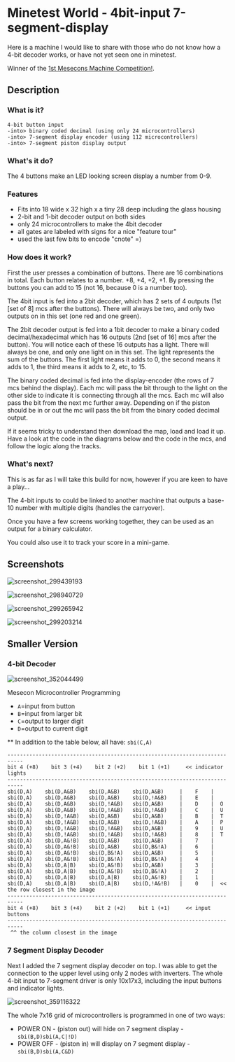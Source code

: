 # Minetest World - 4bit-input 7-segment-display

Here is a machine I would like to share with those who do not know how a 4-bit decoder works, or have not yet seen one in minetest.

Winner of the [1st Mesecons Machine Competition!](https://forum.minetest.net/viewtopic.php?id=2810).


## Description


### What is it?

```
4-bit button input 
-into> binary coded decimal (using only 24 microcontrollers)
-into> 7-segment display encoder (using 112 microcontrollers)
-into> 7-segment piston display output
```

### What's it do?

The 4 buttons make an LED looking screen display a number from 0-9.


### Features

* Fits into 18 wide x 32 high x a tiny 28 deep including the glass housing
* 2-bit and 1-bit decoder output on both sides
* only 24 microcontrollers to make the 4bit decoder
* all gates are labeled with signs for a nice "feature tour"
* used the last few bits to encode "cnote" =)


### How does it work?

First the user presses a combination of buttons.  There are 16 combinations in total.  Each button relates to a number. +8, +4, +2, +1.  By pressing the buttons you can add to 15 (not 16, because 0 is a number too).

The 4bit input is fed into a 2bit decoder, which has 2 sets of 4 outputs (1st [set of 8] mcs after the buttons). There will always be two, and only two outputs on in this set (one red and one green).

The 2bit decoder output is fed into a 1bit decoder to make a binary coded decimal/hexadecimal which has 16 outputs (2nd [set of 16] mcs after the button).  You will notice each of these 16 outputs has a light.  There will always be one, and only one light on in this set.  The light represents the sum of the buttons.  The first light means it adds to 0, the second means it adds to 1, the third means it adds to 2, etc, to 15.

The binary coded decimal is fed into the display-encoder (the rows of 7 mcs behind the display).  Each mc will pass the bit through to the light on the other side to indicate it is connecting through all the mcs.  Each mc will also pass the bit from the next mc further away.  Depending on if the piston should be in or out the mc will pass the bit from the binary coded decimal output.

If it seems tricky to understand then download the map, load and load it up.  Have a look at the code in the diagrams below and the code in the mcs, and follow the logic along the tracks.


### What's next?

This is as far as I will take this build for now, however if you are keen to have a play...

The 4-bit inputs to could be linked to another machine that outputs a base-10 number with multiple digits (handles the carryover).

Once you have a few screens working together, they can be used as an output for a binary calculator.

You could also use it to track your score in a mini-game.


## Screenshots

![screenshot_299439193](https://cloud.githubusercontent.com/assets/51875/26443977/a40ce106-4179-11e7-9375-dcf93284d450.png)

![screenshot_298940729](https://cloud.githubusercontent.com/assets/51875/26443979/a4393df0-4179-11e7-882a-ea1333bf3fbd.png)

![screenshot_299265942](https://cloud.githubusercontent.com/assets/51875/26443984/a46fdb08-4179-11e7-92f7-bf04d784228c.png)

![screenshot_299203214](https://cloud.githubusercontent.com/assets/51875/26443987/a47509ca-4179-11e7-9f79-162e93fd9a13.png)



## Smaller Version

### 4-bit Decoder

![screenshot_352044499](https://cloud.githubusercontent.com/assets/51875/26443973/a4052dc6-4179-11e7-8e55-8ed98352b49d.png)

Mesecon Microcontroller Programming

* `A`=input from button
* `B`=input from larger bit
* `C`=output to larger digit
* `D`=output to current digit

** In addition to the table below, all have: `sbi(C,A)`

```
---------------------------------------------------------------------------
bit 4 (+8)    bit 3 (+4)    bit 2 (+2)    bit 1 (+1)     << indicator lights
---------------------------------------------------------------------------
sbi(D,A)    sbi(D,A&B)    sbi(D,A&B)    sbi(D,A&B)     |    F    |
sbi(D,A)    sbi(D,A&B)    sbi(D,A&B)    sbi(D,!A&B)    |    E    |
sbi(D,A)    sbi(D,A&B)    sbi(D,!A&B)   sbi(D,A&B)     |    D    |  O
sbi(D,A)    sbi(D,A&B)    sbi(D,!A&B)   sbi(D,!A&B)    |    C    |  U
sbi(D,A)    sbi(D,!A&B)   sbi(D,A&B)    sbi(D,A&B)     |    B    |  T
sbi(D,A)    sbi(D,!A&B)   sbi(D,A&B)    sbi(D,!A&B)    |    A    |  P
sbi(D,A)    sbi(D,!A&B)   sbi(D,!A&B)   sbi(D,A&B)     |    9    |  U
sbi(D,A)    sbi(D,!A&B)   sbi(D,!A&B)   sbi(D,!A&B)    |    8    |  T
sbi(D,A)    sbi(D,A&!B)   sbi(D,A&B)    sbi(D,A&B)     |    7    |
sbi(D,A)    sbi(D,A&!B)   sbi(D,A&B)    sbi(D,B&!A)    |    6    |
sbi(D,A)    sbi(D,A&!B)   sbi(D,B&!A)   sbi(D,A&B)     |    5    |
sbi(D,A)    sbi(D,A&!B)   sbi(D,B&!A)   sbi(D,B&!A)    |    4    |
sbi(D,A)    sbi(D,A|B)    sbi(D,A&!B)   sbi(D,A&B)     |    3    |
sbi(D,A)    sbi(D,A|B)    sbi(D,A&!B)   sbi(D,B&!A)    |    2    |
sbi(D,A)    sbi(D,A|B)    sbi(D,A|B)    sbi(D,A&!B)    |    1    |
sbi(D,A)    sbi(D,A|B)    sbi(D,A|B)    sbi(D,!A&!B)   |    0    |  << the row closest in the image
---------------------------------------------------------------------------
bit 4 (+8)    bit 3 (+4)    bit 2 (+2)    bit 1 (+1)     << input buttons
---------------------------------------------------------------------------
 ^^ the column closest in the image
 ```
 
### 7 Segment Display Decoder

Next I added the 7 segment display decoder on top.  I was able to get the connection to the upper level using only 2 nodes with inverters.  The whole 4-bit input to 7-segment driver is only 10x17x3, including the input buttons and indicator lights.

![screenshot_359116322](https://cloud.githubusercontent.com/assets/51875/26443976/a4086180-4179-11e7-96d5-e8220421d550.png)

The whole 7x16 grid of microcontrollers is programmed in one of two ways:

* POWER ON - (piston out) will hide on 7 segment display - `sbi(B,D)sbi(A,C|!D)`
* POWER OFF - (piston in) will display on 7 segment display - `sbi(B,D)sbi(A,C&D)`

